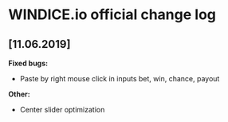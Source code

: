 # WINDICE.io official change log


## [11.06.2019]

**Fixed bugs:**
- Paste by right mouse click in inputs bet, win, chance, payout

**Other:**
- Center slider optimization
